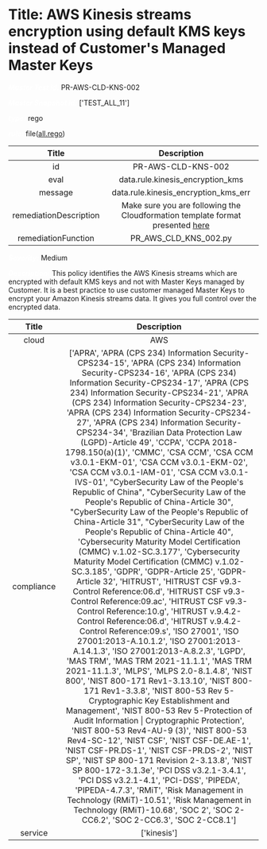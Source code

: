 



# Title: AWS Kinesis streams encryption using default KMS keys instead of Customer's Managed Master Keys


***<font color="white">Master Test Id:</font>*** PR-AWS-CLD-KNS-002

***<font color="white">Master Snapshot Id:</font>*** ['TEST_ALL_11']

***<font color="white">type:</font>*** rego

***<font color="white">rule:</font>*** file([all.rego])  
  
  
  
  

|Title|Description|
| :---: | :---: |
|id|PR-AWS-CLD-KNS-002|
|eval|data.rule.kinesis_encryption_kms|
|message|data.rule.kinesis_encryption_kms_err|
|remediationDescription|Make sure you are following the Cloudformation template format presented <a href='https://docs.aws.amazon.com/AWSCloudFormation/latest/UserGuide/aws-resource-kinesis-stream.html#aws-resource-kinesis-stream--examples' target='_blank'>here</a>|
|remediationFunction|PR_AWS_CLD_KNS_002.py|


***<font color="white">Severity:</font>*** Medium

***<font color="white">Description:</font>*** This policy identifies the AWS Kinesis streams which are encrypted with default KMS keys and not with Master Keys managed by Customer. It is a best practice to use customer managed Master Keys to encrypt your Amazon Kinesis streams data. It gives you full control over the encrypted data.  
  
  

|Title|Description|
| :---: | :---: |
|cloud|AWS|
|compliance|['APRA', 'APRA (CPS 234) Information Security-CPS234-15', 'APRA (CPS 234) Information Security-CPS234-16', 'APRA (CPS 234) Information Security-CPS234-17', 'APRA (CPS 234) Information Security-CPS234-21', 'APRA (CPS 234) Information Security-CPS234-23', 'APRA (CPS 234) Information Security-CPS234-27', 'APRA (CPS 234) Information Security-CPS234-34', 'Brazilian Data Protection Law (LGPD)-Article 49', 'CCPA', 'CCPA 2018-1798.150(a)(1)', 'CMMC', 'CSA CCM', 'CSA CCM v3.0.1-EKM-01', 'CSA CCM v3.0.1-EKM-02', 'CSA CCM v3.0.1-IAM-01', 'CSA CCM v3.0.1-IVS-01', "CyberSecurity Law of the People's Republic of China", "CyberSecurity Law of the People's Republic of China-Article 30", "CyberSecurity Law of the People's Republic of China-Article 31", "CyberSecurity Law of the People's Republic of China-Article 40", 'Cybersecurity Maturity Model Certification (CMMC) v.1.02-SC.3.177', 'Cybersecurity Maturity Model Certification (CMMC) v.1.02-SC.3.185', 'GDPR', 'GDPR-Article 25', 'GDPR-Article 32', 'HITRUST', 'HITRUST CSF v9.3-Control Reference:06.d', 'HITRUST CSF v9.3-Control Reference:09.ac', 'HITRUST CSF v9.3-Control Reference:10.g', 'HITRUST v.9.4.2-Control Reference:06.d', 'HITRUST v.9.4.2-Control Reference:09.s', 'ISO 27001', 'ISO 27001:2013-A.10.1.2', 'ISO 27001:2013-A.14.1.3', 'ISO 27001:2013-A.8.2.3', 'LGPD', 'MAS TRM', 'MAS TRM 2021-11.1.1', 'MAS TRM 2021-11.1.3', 'MLPS', 'MLPS 2.0-8.1.4.8', 'NIST 800', 'NIST 800-171 Rev1-3.13.10', 'NIST 800-171 Rev1-3.3.8', 'NIST 800-53 Rev 5-Cryptographic Key Establishment and Management', 'NIST 800-53 Rev 5-Protection of Audit Information \| Cryptographic Protection', 'NIST 800-53 Rev4-AU-9 (3)', 'NIST 800-53 Rev4-SC-12', 'NIST CSF', 'NIST CSF-DE.AE-1', 'NIST CSF-PR.DS-1', 'NIST CSF-PR.DS-2', 'NIST SP', 'NIST SP 800-171 Revision 2-3.13.8', 'NIST SP 800-172-3.1.3e', 'PCI DSS v3.2.1-3.4.1', 'PCI DSS v3.2.1-4.1', 'PCI-DSS', 'PIPEDA', 'PIPEDA-4.7.3', 'RMiT', 'Risk Management in Technology (RMiT)-10.51', 'Risk Management in Technology (RMiT)-10.68', 'SOC 2', 'SOC 2-CC6.2', 'SOC 2-CC6.3', 'SOC 2-CC8.1']|
|service|['kinesis']|



[all.rego]: https://github.com/prancer-io/prancer-compliance-test/tree/master/aws/cloud/all.rego

